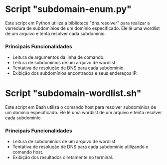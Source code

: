 # Script "subdomain-enum.py" 
Este script em Python utiliza a biblioteca "dns.resolver" para realizar a varredura de subdomínios de um domínio especificado. Ele lê uma wordlist de um arquivo e tenta resolver cada subdomínio.

### Principais Funcionalidades
- Leitura de argumentos da linha de comando.
- Leitura de subdomínios de um arquivo de wordlist.
- Tentativa de resolução de DNS para cada subdomínio.
- Exibição dos subdomínios encontrados e seus endereços IP.

# Script "subdomain-wordlist.sh"
Este script em Bash utiliza o comando host para resolver subdomínios de um domínio especificado. Ele lê uma wordlist de um arquivo e tenta resolver cada subdomínio.

### Principais Funcionalidades
- Leitura de subdomínios de um arquivo de wordlist.
- Tentativa de resolução de DNS para cada subdomínio utilizando o comando host.
- Exibição dos resultados diretamente no terminal.
